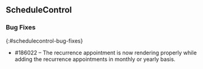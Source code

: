 ## ScheduleControl

### Bug Fixes
{:#schedulecontrol-bug-fixes}

* \#186022 –  The recurrence appointment is now rendering properly while adding the recurrence appointments in monthly or yearly basis.

